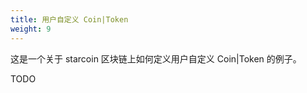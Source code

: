 ```yaml
---
title: 用户自定义 Coin|Token
weight: 9
---
```


这是一个关于 starcoin 区块链上如何定义用户自定义 Coin|Token 的例子。

<!--more-->
TODO